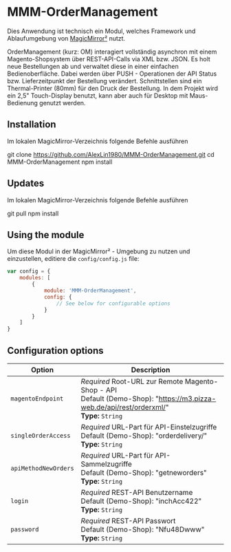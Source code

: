 # MMM-OrderManagement

Dies Anwendung ist technisch ein Modul, welches Framework und Ablaufumgebung
von [MagicMirror²](https://github.com/MichMich/MagicMirror/) nutzt.

OrderManagement (kurz: OM) interagiert vollständig asynchron mit einem Magento-Shopsystem über
REST-API-Calls via XML bzw. JSON. Es holt neue Bestellungen ab und verwaltet diese
in einer einfachen Bedienoberfläche. 
Dabei werden über PUSH - Operationen der API Status bzw. Lieferzeitpunkt der Bestellung
verändert. 
Schnittstellen sind ein Thermal-Printer (80mm) für den Druck der Bestellung.
In dem Projekt wird ein 2,5" Touch-Display benutzt, kann aber auch für Desktop mit Maus-Bedienung
genutzt werden.

## Installation
Im lokalen MagicMirror-Verzeichnis folgende Befehle ausführen

git clone https://github.com/AlexLin1980/MMM-OrderManagement.git
cd MMM-OrderManagement
npm install

## Updates
Im lokalen MagicMirror-Verzeichnis folgende Befehle ausführen

git pull
npm install

## Using the module

Um diese Modul in der MagicMirror² - Umgebung zu nutzen und einzustellen, editiere die `config/config.js` file:
```js
var config = {
    modules: [
        {
            module: 'MMM-OrderManagement',
            config: {
                // See below for configurable options
            }
        }
    ]
}
```

## Configuration options

| Option           | Description
|----------------- |-----------
| `magentoEndpoint`                  | *Required* Root-URL zur Remote Magento-Shop - API <br>Default (Demo-Shop): "https://m3.pizza-web.de/api/rest/orderxml/" <br>**Type:** `String`
| `singleOrderAccess`        | *Required* URL-Part für API-Einstelzugriffe <br>Default (Demo-Shop): "orderdelivery/"<br>**Type:** `String`
| `apiMethodNewOrders`                | *Required* URL-Part für API-Sammelzugriffe <br>Default (Demo-Shop): "getneworders"<br>**Type:** `String`
| `login`                | *Required* REST-API Benutzername <br>Default (Demo-Shop): "inchAcc422"<br>**Type:** `String`
| `password`                | *Required* REST-API Passwort <br>Default (Demo-Shop): "Nfu48Dwww"<br>**Type:** `String`
